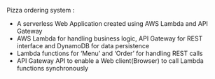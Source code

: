 Pizza ordering system :

- A serverless Web Application created using AWS Lambda and API Gateway
- AWS Lambda for handling business logic, API Gateway for REST interface and DynamoDB for data persistence
- Lambda functions for ‘Menu’ and ‘Order’ for handling REST calls
- API Gateway API to enable a Web client(Browser) to call Lambda functions synchronously
